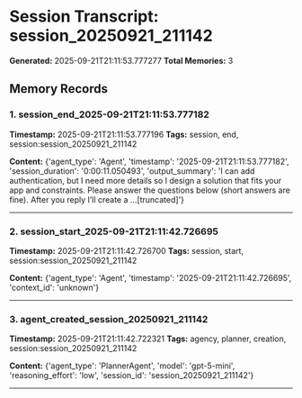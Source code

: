 # Session Transcript: session_20250921_211142

**Generated:** 2025-09-21T21:11:53.777277
**Total Memories:** 3

## Memory Records

### 1. session_end_2025-09-21T21:11:53.777182

**Timestamp:** 2025-09-21T21:11:53.777196
**Tags:** session, end, session:session_20250921_211142

**Content:** {'agent_type': 'Agent', 'timestamp': '2025-09-21T21:11:53.777182', 'session_duration': '0:00:11.050493', 'output_summary': 'I can add authentication, but I need more details so I design a solution that fits your app and constraints. Please answer the questions below (short answers are fine). After you reply I’ll create a ...[truncated]'}

---

### 2. session_start_2025-09-21T21:11:42.726695

**Timestamp:** 2025-09-21T21:11:42.726700
**Tags:** session, start, session:session_20250921_211142

**Content:** {'agent_type': 'Agent', 'timestamp': '2025-09-21T21:11:42.726695', 'context_id': 'unknown'}

---

### 3. agent_created_session_20250921_211142

**Timestamp:** 2025-09-21T21:11:42.722321
**Tags:** agency, planner, creation, session:session_20250921_211142

**Content:** {'agent_type': 'PlannerAgent', 'model': 'gpt-5-mini', 'reasoning_effort': 'low', 'session_id': 'session_20250921_211142'}

---

